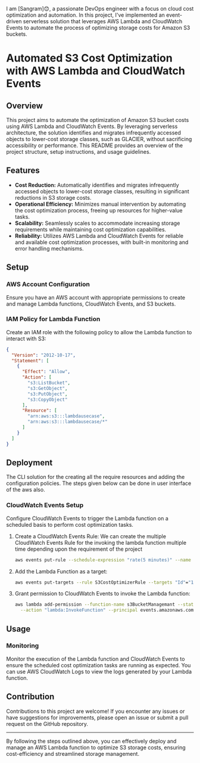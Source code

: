 I am [Sangram]😊, a passionate DevOps engineer with a focus on cloud cost optimization and automation. In this project, I've implemented an event-driven serverless solution that leverages AWS Lambda and CloudWatch Events to automate the process of optimizing storage costs for Amazon S3 buckets.

# Automated S3 Cost Optimization with AWS Lambda and CloudWatch Events

## Overview

This project aims to automate the optimization of Amazon S3 bucket costs using AWS Lambda and CloudWatch Events. By leveraging serverless architecture, the solution identifies and migrates infrequently accessed objects to lower-cost storage classes, such as GLACIER, without sacrificing accessibility or performance. This README provides an overview of the project structure, setup instructions, and usage guidelines.

## Features

- **Cost Reduction:** Automatically identifies and migrates infrequently accessed objects to lower-cost storage classes, resulting in significant reductions in S3 storage costs.
- **Operational Efficiency:** Minimizes manual intervention by automating the cost optimization process, freeing up resources for higher-value tasks.
- **Scalability:** Seamlessly scales to accommodate increasing storage requirements while maintaining cost optimization capabilities.
- **Reliability:** Utilizes AWS Lambda and CloudWatch Events for reliable and available cost optimization processes, with built-in monitoring and error handling mechanisms.

## Setup

### AWS Account Configuration

Ensure you have an AWS account with appropriate permissions to create and manage Lambda functions, CloudWatch Events, and S3 buckets.

### IAM Policy for Lambda Function

Create an IAM role with the following policy to allow the Lambda function to interact with S3:

```json
{
  "Version": "2012-10-17",
  "Statement": [
    {
      "Effect": "Allow",
      "Action": [
        "s3:ListBucket",
        "s3:GetObject",
        "s3:PutObject",
        "s3:CopyObject"
      ],
      "Resource": [
        "arn:aws:s3:::lambdausecase",
        "arn:aws:s3:::lambdausecase/*"
      ]
    }
  ]
}

```

## Deployment
The CLI solution for the creating all the require resources and adding the configuration policies.
The steps given below can be done in user interface of the aws also.



### CloudWatch Events Setup

Configure CloudWatch Events to trigger the Lambda function on a scheduled basis to perform cost optimization tasks.

1. Create a CloudWatch Events Rule:
We can create the multiple CloudWatch Events Rule for the invoking the lambda function multiple time depending upon the requirement of the project
    ```sh
    aws events put-rule --schedule-expression "rate(5 minutes)" --name S3CostOptimizerRule 
    ```

3. Add the Lambda Function as a target:
    ```sh
    aws events put-targets --rule S3CostOptimizerRule --targets "Id"="1","Arn"="arn:aws:lambda:your-region:your-account-id:function:s3BucketManagemant"
    ```

4. Grant permission to CloudWatch Events to invoke the Lambda function:
    ```sh
    aws lambda add-permission --function-name s3BucketManagemant --statement-id "AllowExecutionFromCloudWatch" \
      --action "lambda:InvokeFunction" --principal events.amazonaws.com --source-arn arn:aws:events:your-region:your-account-id:rule/S3CostOptimizerRule
    ```

## Usage

### Monitoring

Monitor the execution of the Lambda function and CloudWatch Events to ensure the scheduled cost optimization tasks are running as expected. You can use AWS CloudWatch Logs to view the logs generated by your Lambda function.



## Contribution

Contributions to this project are welcome! If you encounter any issues or have suggestions for improvements, please open an issue or submit a pull request on the GitHub repository.

---

By following the steps outlined above, you can effectively deploy and manage an AWS Lambda function to optimize S3 storage costs, ensuring cost-efficiency and streamlined storage management.
